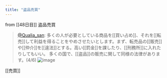 ```yaml
---
title: "盗品売買"
---
```


from [[48日目]]
盗品売買
> [@Qualia_san](https://twitter.com/Qualia_san/status/1602681180314562561?s=20&t=UxTwBsJstd9LfCK_4uqQ1A): 多くの人が必要としている商品を[[買い占め]]、それを[[転売]]して利益を得ることをやめさせたいとします。まず、転売品の[[販売]]や[[仲介]]を[[違法]]とする。高い[[罰金]]を課したり、[[刑務所]]に入れたりしてもいい。 多くの国で、[[盗品]]の販売に関して同様の法律があります。(4/6)
> ![image](https://pbs.twimg.com/media/Fj3du2faEAAILbg.png)

[[売買]]
